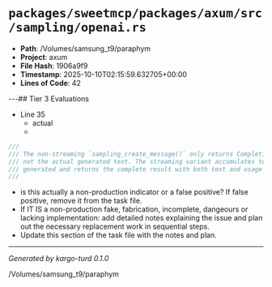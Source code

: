 # `packages/sweetmcp/packages/axum/src/sampling/openai.rs`

- **Path**: /Volumes/samsung_t9/paraphym
- **Project**: axum
- **File Hash**: 1906a9f9  
- **Timestamp**: 2025-10-10T02:15:59.632705+00:00  
- **Lines of Code**: 42

---## Tier 3 Evaluations


- Line 35
  - actual
  - 

```rust
///
/// The non-streaming `sampling_create_message()` only returns CompletionUsage (token counts),
/// not the actual generated text. The streaming variant accumulates text as tokens are
/// generated and returns the complete result with both text and usage statistics.
///
```

- is this actually a non-production indicator or a false positive? If false positive, remove it from the task file.
- If IT IS a non-production fake, fabrication, incomplete, dangeours or lacking implementation: add detailed notes explaining the issue and plan out the necessary replacement work in sequential steps. 
- Update this section of the task file with the notes and plan.

---

*Generated by kargo-turd 0.1.0*

/Volumes/samsung_t9/paraphym